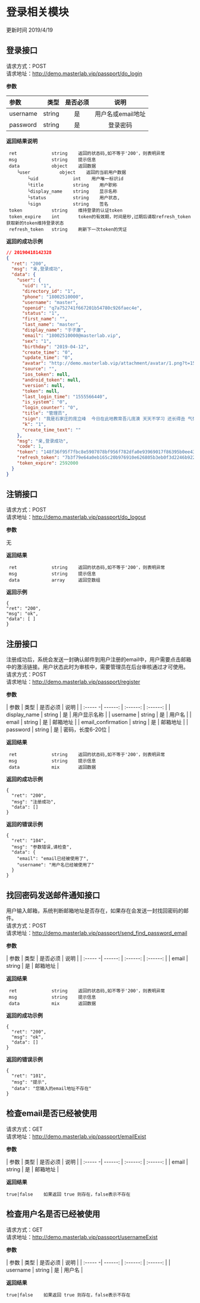 
# 登录相关模块
更新时间 2019/4/19

## 登录接口

请求方式：POST  
请求地址：http://demo.masterlab.vip/passport/do_login  

**参数** 

| 参数    | 类型     | 是否必须 |    说明                  |
| :------| ------: | :------: | :------:                |
| username | string | 是       |  用户名或email地址       |
| password | string | 是       |  登录密码                |

**返回结果说明**
```
 ret             string    返回的状态码,如不等于'200'，则表明异常
 msg             string    提示信息
 data            object    返回数据
    └user           object    返回的当前用户数据
        └uid             int    用户唯一标识id
        └title           string    用户职称
        └display_name    string    显示名称
        └status          string    用户状态, 
        └sign            string    签名
 token           string    维持登录的认证token
 token_expire    int       token的有效期，时间是秒,过期后请取refresh_token获取新的token维持登录状态
 refresh_token   string    刷新下一次token的凭证 
```

**返回的成功示例**
```json
// 20190418142328
{
  "ret": "200",
  "msg": "亲,登录成功",
  "data": {
    "user": {
      "uid": "1",
      "directory_id": "1",
      "phone": "18002510000",
      "username": "master",
      "openid": "q7a752741f667201b54780c926faec4e",
      "status": "1",
      "first_name": "",
      "last_name": "master",
      "display_name": "于子康",
      "email": "18002510000@masterlab.vip",
      "sex": "1",
      "birthday": "2019-04-12",
      "create_time": "0",
      "update_time": "0",
      "avatar": "http://demo.masterlab.vip/attachment/avatar/1.png?t=1555033377",
      "source": "",
      "ios_token": null,
      "android_token": null,
      "version": null,
      "token": null,
      "last_login_time": "1555566440",
      "is_system": "0",
      "login_counter": "0",
      "title": "管理员",
      "sign": "我是石家庄的庞立峰  今日在此地教育吾儿庞澳 天天不学习 还长得丑 气死我了",
      "k": "1",
      "create_time_text": ""
    },
    "msg": "亲,登录成功",
    "code": 1,
    "token": "148f36f95f7fbc8e5907078bf956f782dfa0e93969017f86395b0ee43738c7b1",
    "refresh_token": "7b3f79e64a0eb165c20b976910e626805b3eb0f3d2246b922f5b1a7759aa70a4",
    "token_expire": 2592000
  }
}
```

## 注销接口
请求方式：POST  
请求地址：http://demo.masterlab.vip/passport/do_logout

**参数** 

无  

**返回结果**
```
 ret             string    返回的状态码,如不等于'200'，则表明异常
 msg             string    提示信息
 data            array     返回空数组
```
**返回示例**
```
{
"ret": "200",
"msg": "ok",
"data": [ ]
}
```

## 注册接口
注册成功后，系统会发送一封确认邮件到用户注册的email中，用户需要点击邮箱中的激活链接。用户状态此时为审核中，需要管理员在后台审核通过才可使用。  
请求方式：POST  
请求地址：http://demo.masterlab.vip/passport/register  

**参数** 

| 参数    | 类型     | 是否必须 |    说明                 |
| :----- -| ------: | :------: | :------:                 |
| display_name | string | 是       |  用户显示名称       |
| username | string | 是       |  用户名                 |
| email    | string | 是       |  邮箱地址                |
| email_confirmation    | string | 是       |  邮箱地址             |
| password | string | 是       |  密码，长度6-20位         |

**返回结果**
```
 ret             string    返回的状态码,如不等于'200'，则表明异常
 msg             string    提示信息
 data            mix       返回数据
```

**返回的成功示例**
```
{
  "ret": "200",
  "msg": "注册成功",
  "data": []
}
```

**返回的错误示例**
```
{
  "ret": "104",
  "msg": "参数错误,请检查",
  "data": {
    "email": "email已经被使用了",
    "username": "用户名已经被使用了"
  }
}
```


## 找回密码发送邮件通知接口
用户输入邮箱，系统判断邮箱地址是否存在，如果存在会发送一封找回密码的邮件。  
请求方式：POST  
请求地址：http://demo.masterlab.vip/passport/send_find_password_email

**参数** 

| 参数    | 类型     | 是否必须 |    说明                 |
| :----- -| ------: | :------: | :------:                 |
| email | string | 是       |  邮箱地址       |

**返回结果**
```
 ret             string    返回的状态码,如不等于'200'，则表明异常
 msg             string    提示信息
 data            mix       返回数据
```

**返回的成功示例**
```
{
  "ret": "200",
  "msg": "ok",
  "data": []
}
```

**返回的错误示例**
```
{
  "ret": "101",
  "msg": "提示",
  "data": "您输入的email地址不存在"
}
```

## 检查email是否已经被使用
请求方式：GET  
请求地址：http://demo.masterlab.vip/passport/emailExist

**参数** 

| 参数    | 类型     | 是否必须 |    说明                 |
| :----- -| ------:  | :------: | :------:                 |
| email   | string   | 是       |  邮箱地址       |

**返回结果**
```
true|false    如果返回 true 则存在，false表示不存在
```
 

## 检查用户名是否已经被使用
请求方式：GET  
请求地址：http://demo.masterlab.vip/passport/usernameExist

**参数** 

| 参数    | 类型     | 是否必须 |    说明                 |
| :----- -| ------: | :------: | :------:                 |
| username | string | 是       |  用户名       |

**返回结果**
```
true|false    如果返回 true 则存在，false表示不存在
```
 


















